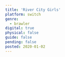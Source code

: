 ```yaml
---
title: 'River City Girls'
platform: switch
genre:
  - brawler
digital: true
physical: false
guide: false
pending: false
posted: 2020-01-02
---
```

